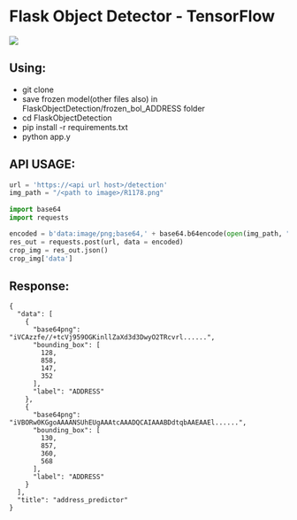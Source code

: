 # Flask Object Detector - TensorFlow

[![](images/logo.png)](https://www.tensorflow.org/)

## Using:

- git clone
- save frozen model(other files also) in FlaskObjectDetection/frozen_bol_ADDRESS folder
- cd FlaskObjectDetection
- pip install -r requirements.txt
- python app.y


## API USAGE:

```python
url = 'https://<api url host>/detection'
img_path = "/<path to image>/R1178.png"
  
import base64
import requests

encoded = b'data:image/png;base64,' + base64.b64encode(open(img_path, "rb").read())
res_out = requests.post(url, data = encoded)
crop_img = res_out.json()
crop_img['data']
```

## Response:

```
{
  "data": [
    {
      "base64png": "iVCAzzfe//+tcVj959OGKinllZaXd3d3DwyO2TRcvrl......",
      "bounding_box": [
        128,
        858,
        147,
        352
      ],
      "label": "ADDRESS"
    },
    {
      "base64png": "iVBORw0KGgoAAAANSUhEUgAAAtcAAADQCAIAAABDdtqbAAEAAEl......",
      "bounding_box": [
        130,
        857,
        360,
        568
      ],
      "label": "ADDRESS"
    }
  ],
  "title": "address_predictor"
}
```


